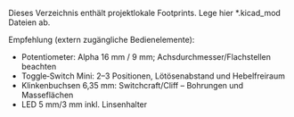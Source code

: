 Dieses Verzeichnis enthält projektlokale Footprints. Lege hier *.kicad_mod Dateien ab.

Empfehlung (extern zugängliche Bedienelemente):
- Potentiometer: Alpha 16 mm / 9 mm; Achsdurchmesser/Flachstellen beachten
- Toggle‑Switch Mini: 2–3 Positionen, Lötösenabstand und Hebelfreiraum
- Klinkenbuchsen 6,35 mm: Switchcraft/Cliff – Bohrungen und Masseflächen
- LED 5 mm/3 mm inkl. Linsenhalter
